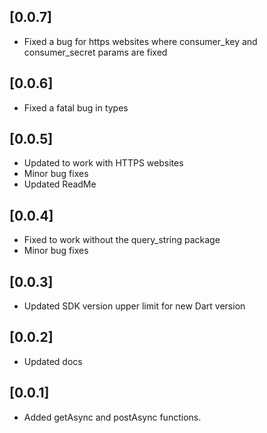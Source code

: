 ## [0.0.7]
* Fixed a bug for https websites where consumer_key and consumer_secret params are fixed

## [0.0.6]
* Fixed a fatal bug in types

## [0.0.5]
* Updated to work with HTTPS websites
* Minor bug fixes
* Updated ReadMe

## [0.0.4]
* Fixed to work without the query_string package
* Minor bug fixes

## [0.0.3]
* Updated SDK version upper limit for new Dart version

## [0.0.2]
* Updated docs

## [0.0.1]
* Added getAsync and postAsync functions.



